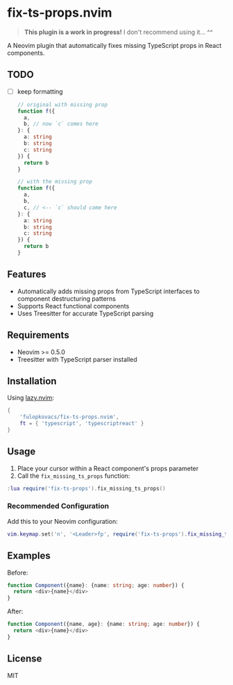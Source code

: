 # fix-ts-props.nvim

> **This plugin is a work in progress!** I don't recommend using it... ^^

A Neovim plugin that automatically fixes missing TypeScript props in React
components.

## TODO

- [ ] keep formatting

  ```ts
  // original with missing prop
  function f({
    a,
    b, // now `c` comes here
  }: {
    a: string
    b: string
    c: string
  }) {
    return b
  }

  // with the missing prop
  function f({
    a,
    b,
    c, // <-- `c` should come here
  }: {
    a: string
    b: string
    c: string
  }) {
    return b
  }
  ```

## Features

- Automatically adds missing props from TypeScript interfaces to component
  destructuring patterns
- Supports React functional components
- Uses Treesitter for accurate TypeScript parsing

## Requirements

- Neovim >= 0.5.0
- Treesitter with TypeScript parser installed

## Installation

Using [lazy.nvim](https://github.com/folke/lazy.nvim):

```lua
{
    'fulopkovacs/fix-ts-props.nvim',
    ft = { 'typescript', 'typescriptreact' }
}
```

## Usage

1. Place your cursor within a React component's props parameter
2. Call the `fix_missing_ts_props` function:

```lua
:lua require('fix-ts-props').fix_missing_ts_props()
```

### Recommended Configuration

Add this to your Neovim configuration:

```lua
vim.keymap.set('n', '<Leader>fp', require('fix-ts-props').fix_missing_ts_props, { desc = 'Fix TypeScript Props' })
```

## Examples

Before:

```typescript
function Component({name}: {name: string; age: number}) {
  return <div>{name}</div>
}
```

After:

```typescript
function Component({name, age}: {name: string; age: number}) {
  return <div>{name}</div>
}
```

## License

MIT

